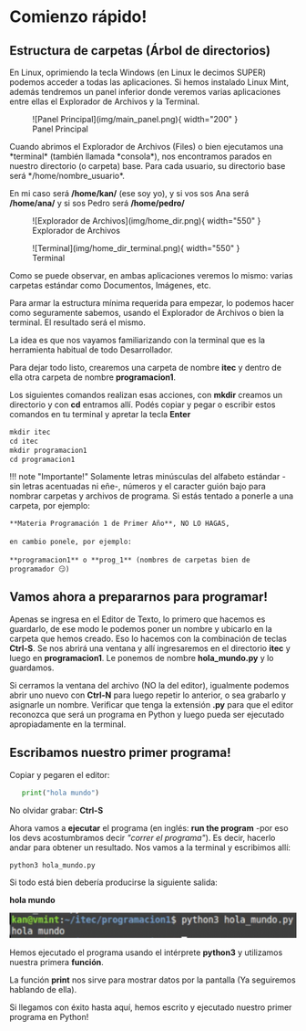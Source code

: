 # Comienzo rápido!

## Estructura de carpetas (Árbol de directorios)
En Linux, oprimiendo la tecla Windows (en Linux le decimos SUPER) podemos acceder a todas las aplicaciones. Si hemos instalado Linux Mint, además tendremos un panel inferior donde veremos varias aplicaciones entre ellas el Explorador de Archivos y la Terminal.
<figure markdown="span">
  ![Panel Principal](img/main_panel.png){ width="200" }
  <figcaption>Panel Principal</figcaption>
</figure>
Cuando abrimos el Explorador de Archivos (Files) o bien ejecutamos una *terminal* (también llamada *consola*), nos encontramos parados en nuestro directorio (o carpeta) base.
Para cada usuario, su directorio base será */home/nombre_usuario*. 

En mi caso será **/home/kan/** (ese soy yo), y si vos sos Ana será **/home/ana/** y si sos Pedro será **/home/pedro/**

<figure markdown="span">
  ![Explorador de Archivos](img/home_dir.png){ width="550" }
  <figcaption>Explorador de Archivos</figcaption>
</figure>

<figure markdown="span">
  ![Terminal](img/home_dir_terminal.png){ width="550" }
  <figcaption>Terminal</figcaption>
</figure>

Como se puede observar, en ambas aplicaciones veremos lo mismo: varias carpetas estándar como Documentos, Imágenes, etc.

Para armar la estructura mínima requerida para empezar, lo podemos hacer como seguramente sabemos, usando el Explorador de Archivos o bien la terminal. El resultado será el mismo.

La idea es que nos vayamos familiarizando con la terminal que es la herramienta habitual de todo Desarrollador.

Para dejar todo listo, crearemos una carpeta de nombre **itec** y dentro de ella otra carpeta de nombre **programacion1**.

Los siguientes comandos realizan esas acciones, con **mkdir** creamos un directorio y con **cd** entramos allí.
Podés copiar y pegar o escribir estos comandos en tu terminal y apretar la tecla **Enter**
``` console
mkdir itec
cd itec
mkdir programacion1
cd programacion1
```

!!! note "Importante!"
    Solamente letras minúsculas del alfabeto estándar -sin letras acentuadas ni eñe-, números y el caracter guión bajo para nombrar carpetas y archivos de programa. Si estás tentado a ponerle a una carpeta, por ejemplo:
    
    **Materia Programación 1 de Primer Año**, NO LO HAGAS, 
    
    en cambio ponele, por ejemplo:
    
    **programacion1** o **prog_1** (nombres de carpetas bien de programador 😏)


## Vamos ahora a prepararnos para programar!
Apenas se ingresa en el Editor de Texto, lo primero que hacemos es guardarlo, de ese modo le podemos poner un nombre y ubicarlo en la carpeta que hemos creado. Eso lo hacemos con la combinación de teclas  **Ctrl-S**. Se nos abrirá una ventana y allí ingresaremos en el directorio **itec** y luego en **programacion1**. Le ponemos de nombre **hola_mundo.py** y lo guardamos.

Si cerramos la ventana del archivo (NO la del editor), igualmente podemos abrir uno nuevo con **Ctrl-N** para luego repetir lo anterior, o sea grabarlo y asignarle un nombre. Verificar que tenga la extensión **.py** para que el editor reconozca que será un programa en Python y luego pueda ser ejecutado apropiadamente en la terminal.


## Escribamos nuestro primer programa!
Copiar y pegaren el editor:

```py
   print("hola mundo")
```
No olvidar grabar: **Ctrl-S** 

Ahora vamos a **ejecutar** el programa (en inglés: **run the program** -por eso los devs acostumbramos decir *"correr el programa"*). Es decir, hacerlo andar para obtener un resultado. Nos vamos a la terminal y escribimos allí:
``` console
python3 hola_mundo.py
```

Si todo está bien debería producirse la siguiente salida:

**hola mundo**

![](img/exec_hola_mundo.png)

Hemos ejecutado el programa usando el intérprete **python3** y utilizamos nuestra primera **función**.

La función **print** nos sirve para mostrar datos por la pantalla (Ya seguiremos hablando de ella).

Si llegamos con éxito hasta aquí, hemos escrito y ejecutado nuestro primer programa en Python!
